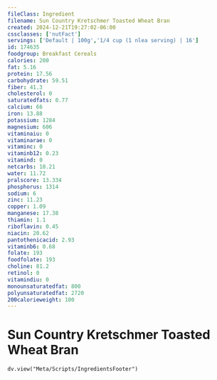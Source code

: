 ```yaml
---
fileClass: Ingredient
filename: Sun Country Kretschmer Toasted Wheat Bran
created: 2024-12-21T19:27:02-06:00
cssclasses: ['nutFact']
servings: ['Default | 100g','1/4 cup (1 nlea serving) | 16']
id: 174635
foodgroup: Breakfast Cereals
calories: 200
fat: 5.16
protein: 17.56
carbohydrate: 59.51
fiber: 41.3
cholesterol: 0
saturatedfats: 0.77
calcium: 66
iron: 13.88
potassium: 1284
magnesium: 606
vitaminaiu: 0
vitaminarae: 0
vitaminc: 0
vitaminb12: 0.23
vitamind: 0
netcarbs: 18.21
water: 11.72
pralscore: 13.334
phosphorus: 1314
sodium: 6
zinc: 11.23
copper: 1.09
manganese: 17.38
thiamin: 1.1
riboflavin: 0.45
niacin: 20.62
pantothenicacid: 2.93
vitaminb6: 0.68
folate: 193
foodfolate: 193
choline: 81.2
retinol: 0
vitamindiu: 0
monounsaturatedfat: 800
polyunsaturatedfat: 2720
200calorieweight: 100
---
```


# Sun Country Kretschmer Toasted Wheat Bran

```dataviewjs
dv.view("Meta/Scripts/IngredientsFooter")
```